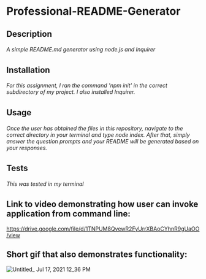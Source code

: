 # Professional-README-Generator

## Description 
###### A simple README.md generator using node.js and Inquirer 

## Installation 
###### For this assignment, I ran the command 'npm init' in the correct subdirectory of my project. I also installed Inquirer. 

## Usage 
###### Once the user has obtained the files in this repository, navigate to the correct directory in your terminal and type node index. After that, simply answer the question prompts and your README will be generated based on your responses. 

## Tests
###### This was tested in my terminal 

## Link to video demonstrating how user can invoke application from command line:
https://drive.google.com/file/d/1TNPUM8QvewR2FyUrrXBAoCYhnR9gUaOO/view

## Short gif that also demonstrates functionality:
![Untitled_ Jul 17, 2021 12_36 PM](https://user-images.githubusercontent.com/84213096/126044043-2bd7fc89-3831-47e8-bb7d-06fad0661c68.gif)




